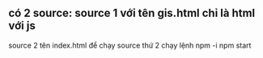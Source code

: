 có 2 source:
source 1 với tên gis.html chỉ là html với js
---------
source 2 tên index.html
để chạy source thứ 2
chạy lệnh
npm -i
npm start